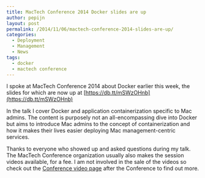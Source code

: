 ```yaml
---
title: MacTech Conference 2014 Docker slides are up
author: pepijn
layout: post
permalink: /2014/11/06/mactech-conference-2014-slides-are-up/
categories:
  - Deployment
  - Management
  - News
tags:
  - docker
  - mactech conference
---
```

I spoke at MacTech Conference 2014 about Docker earlier this week, the slides for which are now up at [https://db.tt/mSWzOHnb](https://db.tt/mSWzOHnb)

In the talk I cover Docker and application containerization specific to Mac admins. The content is purposely not an all-encompassing dive into Docker but aims to introduce Mac admins to the concept of containerization and how it makes their lives easier deploying Mac management-centric services.

Thanks to everyone who showed up and asked questions during my talk. The MacTech Conference organization usually also makes the session videos available, for a fee. I am not involved in the sale of the videos so check out the [Conference video page](http://www.mactech.com/conference/videos) after the Conference to find out more.
